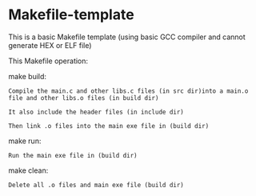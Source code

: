 # Makefile-template
This is a basic Makefile template (using basic GCC compiler and cannot generate HEX or ELF file)

This Makefile operation:

make build:

	Compile the main.c and other libs.c files (in src dir)into a main.o file and other libs.o files (in build dir)
 
	It also include the header files (in include dir)
 
	Then link .o files into the main exe file in (build dir)
 
make run:

	Run the main exe file in (build dir)
 
make clean:

	Delete all .o files and main exe file (build dir)
